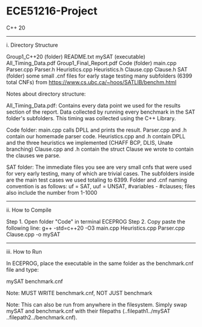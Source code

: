 # ECE51216-Project

C++ 20
______________________________
i. Directory Structure

Group1_C++20 (folder)
	README.txt
	mySAT (executable)
	All_Timing_Data.pdf
	Group1_Final_Report.pdf
	Code (folder)
		main.cpp
		Parser.cpp
		Parser.h
		Heuristics.cpp
		Heuristics.h
		Clause.cpp
		Clause.h
	SAT (folder)
		some small .cnf files for early stage testing
		many subfolders (6399 total CNFs) from https://www.cs.ubc.ca/~hoos/SATLIB/benchm.html
	
Notes about directory structure:

All_Timing_Data.pdf:
Contains every data point we used for the results section of the report.
Data collected by running every benchmark in the SAT folder's subfolders.
This timing was collected using the <chrono> C++ Library.

Code folder:
main.cpp calls DPLL and prints the result.
Parser.cpp and .h contain our homemade parser code.
Heuristics.cpp and .h contain DPLL and the three heuristics we implemented (CHAFF BCP, DLIS, Unate branching)
Clause.cpp and .h contain the struct Clause we wrote to contain the clauses we parse.

SAT folder:
The immediate files you see are very small cnfs that were used for very early testing, many of which are trivial cases.
The subfolders inside are the main test cases we used totaling to 6399. Folder and .cnf naming convention is as follows: uf = SAT, uuf = UNSAT, #variables - #clauses; files also include the number from 1-1000
______________________________
ii. How to Compile

Step 1. Open folder "Code" in terminal ECEPROG
Step 2. Copy paste the following line:
g++ -std=c++20 -O3 main.cpp Heuristics.cpp Parser.cpp Clause.cpp -o mySAT
______________________________
iii. How to Run

In ECEPROG, place the executable in the same folder as the benchmark.cnf file and type:

mySAT benchmark.cnf

Note: MUST WRITE benchmark.cnf, NOT JUST benchmark

Note: This can also be run from anywhere in the filesystem. Simply swap mySAT and benchmark.cnf with their filepaths (..filepath1../mySAT ..filepath2../benchmark.cnf).
